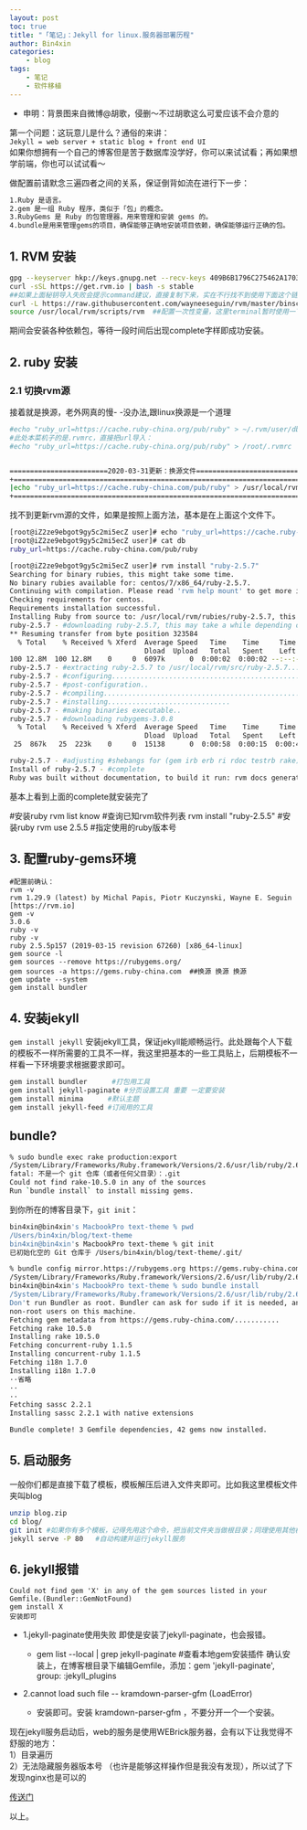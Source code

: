 ```yaml
---
layout: post
toc: true
title: "「笔记」：Jekyll for linux.服务器部署历程"
author: Bin4xin
categories:
    - blog
tags:
    - 笔记
    - 软件移植
---
```


* 申明：背景图来自微博@胡歌，侵删～不过胡歌这么可爱应该不会介意的

第一个问题：这玩意儿是什么？通俗的来讲：<br>
`Jekyll = web server + static blog + front end UI`<br>
如果你想拥有一个自己的博客但是苦于数据库没学好，你可以来试试看；再如果想学前端，你也可以试试看～

做配置前请默念三遍四者之间的关系，保证倒背如流在进行下一步：
```bash
1.Ruby 是语言。
2.gem 是一组 Ruby 程序，类似于「包」的概念。
3.RubyGems 是 Ruby 的包管理器，用来管理和安装 gems 的。
4.bundle是用来管理gems的项目，确保能够正确地安装项目依赖，确保能够运行正确的包。
```

## 1. RVM 安装
```bash
gpg --keyserver hkp://keys.gnupg.net --recv-keys 409B6B1796C275462A1703113804BB82D39DC0E3
curl -sSL https://get.rvm.io | bash -s stable
##如果上面秘钥导入失败会提示command建议，直接复制下来，实在不行找不到使用下面这个链接下载。
curl -L https://raw.githubusercontent.com/wayneeseguin/rvm/master/binscripts/rvm-installer | bash -s stable
source /usr/local/rvm/scripts/rvm  ##配置一次性变量，这里terminal暂时使用一下。熟悉的朋友可以直接配进bashrc自启
```
期间会安装各种依赖包，等待一段时间后出现complete字样即成功安装。
## 2. ruby 安装
### 2.1 切换rvm源 
接着就是换源，老外网真的慢- -没办法,跟linux换源是一个道理
```bash
#echo "ruby_url=https://cache.ruby-china.org/pub/ruby" > ~/.rvm/user/db
#此处本菜机子的是.rvmrc，直接把url导入：
#echo "ruby_url=https://cache.ruby-china.org/pub/ruby" > /root/.rvmrc
```
```bash

========================2020-03-31更新：换源文件=================================
+==============================================================================+
|echo "ruby_url=https://cache.ruby-china.com/pub/ruby" > /usr/local/rvm/user/db|
+==============================================================================+
```
找不到更新rvm源的文件，如果是按照上面方法，基本是在上面这个文件下。

```bash
[root@iZ2ze9ebgot9gy5c2mi5ecZ user]# echo "ruby_url=https://cache.ruby-china.com/pub/ruby" > /usr/local/rvm/user/db
[root@iZ2ze9ebgot9gy5c2mi5ecZ user]# cat db
ruby_url=https://cache.ruby-china.com/pub/ruby

[root@iZ2ze9ebgot9gy5c2mi5ecZ user]# rvm install "ruby-2.5.7"
Searching for binary rubies, this might take some time.
No binary rubies available for: centos/7/x86_64/ruby-2.5.7.
Continuing with compilation. Please read 'rvm help mount' to get more information on binary rubies.
Checking requirements for centos.
Requirements installation successful.
Installing Ruby from source to: /usr/local/rvm/rubies/ruby-2.5.7, this may take a while depending on your cpu(s)...
ruby-2.5.7 - #downloading ruby-2.5.7, this may take a while depending on your connection...
** Resuming transfer from byte position 323584
  % Total    % Received % Xferd  Average Speed   Time    Time     Time  Current
                                 Dload  Upload   Total   Spent    Left  Speed
100 12.8M  100 12.8M    0     0  6097k      0  0:00:02  0:00:02 --:--:-- 6095k
ruby-2.5.7 - #extracting ruby-2.5.7 to /usr/local/rvm/src/ruby-2.5.7.....
ruby-2.5.7 - #configuring...................................................................
ruby-2.5.7 - #post-configuration..
ruby-2.5.7 - #compiling..................................................................................
ruby-2.5.7 - #installing..............................
ruby-2.5.7 - #making binaries executable..
ruby-2.5.7 - #downloading rubygems-3.0.8
  % Total    % Received % Xferd  Average Speed   Time    Time     Time  Current
                                 Dload  Upload   Total   Spent    Left  Speed
 25  867k   25  223k    0     0  15138      0  0:00:58  0:00:15  0:00:43 16300

ruby-2.5.7 - #adjusting #shebangs for (gem irb erb ri rdoc testrb rake).
Install of ruby-2.5.7 - #complete
Ruby was built without documentation, to build it run: rvm docs generate-ri
```
基本上看到上面的complete就安装完了

#安装ruby
rvm list know            #查询已知rvm软件列表
rvm install "ruby-2.5.5"   #安装ruby
rvm use 2.5.5          #指定使用的ruby版本号

## 3. 配置ruby-gems环境
```
#配置前确认：
rvm -v
rvm 1.29.9 (latest) by Michal Papis, Piotr Kuczynski, Wayne E. Seguin [https://rvm.io]
gem -v
3.0.6
ruby -v
ruby -v
ruby 2.5.5p157 (2019-03-15 revision 67260) [x86_64-linux]
gem source -l
gem sources --remove https://rubygems.org/
gem sources -a https://gems.ruby-china.com  ##换源 换源 换源
gem update --system
gem install bundler
```

## 4. 安装jekyll

`gem install jekyll`
安装jekyll工具，保证jekyll能顺畅运行。此处跟每个人下载的模板不一样所需要的工具不一样，我这里把基本的一些工具贴上，后期模板不一样看一下环境要求根据要求即可。
```bash
gem install bundler      #打包用工具
gem install jekyll-paginate #分页设置工具 重要 一定要安装
gem install minima      #默认主题
gem install jekyll-feed #订阅用的工具
```
## bundle?

```bash
% sudo bundle exec rake production:export
/System/Library/Frameworks/Ruby.framework/Versions/2.6/usr/lib/ruby/2.6.0/universal-darwin19/rbconfig.rb:229: warning: Insecure world writable dir /usr/local/sbin in PATH, mode 040777
fatal: 不是一个 git 仓库（或者任何父目录）：.git
Could not find rake-10.5.0 in any of the sources
Run `bundle install` to install missing gems.
```
到你所在的博客目录下，`git init`：
```bash
bin4xin@bin4xin's MacbookPro text-theme % pwd
/Users/bin4xin/blog/text-theme
bin4xin@bin4xin's MacbookPro text-theme % git init
已初始化空的 Git 仓库于 /Users/bin4xin/blog/text-theme/.git/
```

```bash
% bundle config mirror.https://rubygems.org https://gems.ruby-china.com
/System/Library/Frameworks/Ruby.framework/Versions/2.6/usr/lib/ruby/2.6.0/universal-darwin19/rbconfig.rb:229: warning: Insecure world writable dir /usr/local/sbin in PATH, mode 040777
bin4xin@bin4xin's MacbookPro text-theme % sudo bundle install                                                  
/System/Library/Frameworks/Ruby.framework/Versions/2.6/usr/lib/ruby/2.6.0/universal-darwin19/rbconfig.rb:229: warning: Insecure world writable dir /usr/local/sbin in PATH, mode 040777
Don't run Bundler as root. Bundler can ask for sudo if it is needed, and installing your bundle as root will break this application for all
non-root users on this machine.
Fetching gem metadata from https://gems.ruby-china.com/...........
Fetching rake 10.5.0
Installing rake 10.5.0
Fetching concurrent-ruby 1.1.5
Installing concurrent-ruby 1.1.5
Fetching i18n 1.7.0
Installing i18n 1.7.0
··省略
··
··
Fetching sassc 2.2.1
Installing sassc 2.2.1 with native extensions

Bundle complete! 3 Gemfile dependencies, 42 gems now installed.
```
## 5. 启动服务
一般你们都是直接下载了模板，模板解压后进入文件夹即可。比如我这里模板文件夹叫blog
```bash
unzip blog.zip
cd blog/
git init #如果你有多个模板，记得先用这个命令，把当前文件夹当做根目录；同理使用其他模板第一步输入这个命令
jekyll serve -P 80   #自动构建并运行jekyll服务
```
## 6. jekyll报错
```
Could not find gem 'X' in any of the gem sources listed in your Gemfile.(Bundler::GemNotFound)
gem install X
安装即可
```

- 1.jekyll-paginate使用失败 即使是安装了jekyll-paginate，也会报错。
	- gem list --local | grep jekyll-paginate #查看本地gem安装插件
确认安装上，在博客根目录下编辑Gemfile，添加：gem 'jekyll-paginate', group: :jekyll_plugins

- 2.cannot load such file -- kramdown-parser-gfm (LoadError)
	- 安装即可。安装 kramdown-parser-gfm ，不要分开一个一个安装。

现在jekyll服务启动后，web的服务是使用WEBrick服务器，会有以下让我觉得不舒服的地方：<br>
1）目录遍历<br>
2）无法隐藏服务器版本号
（也许是能够这样操作但是我没有发现），所以试了下发现nginx也是可以的<br>

[传送门](/blog/2019/nginx/with/jekyll-site/)

以上。
